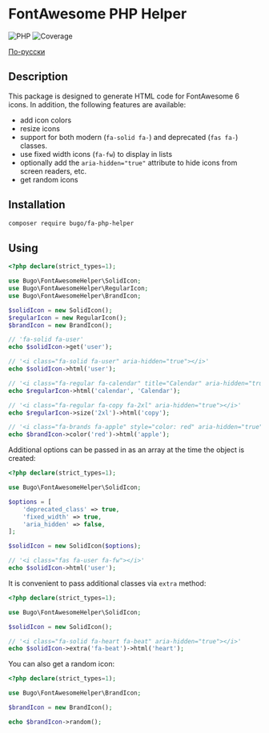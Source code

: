 # FontAwesome PHP Helper

![PHP](https://img.shields.io/badge/PHP-^8.0-blue.svg?style=flat)
![Coverage](https://badgen.net/coveralls/c/github/dragomano/fa-php-helper/main)

[По-русски](README.ru.md)

## Description

This package is designed to generate HTML code for FontAwesome 6 icons. In addition, the following features are available:

- add icon colors
- resize icons
- support for both modern (`fa-solid fa-`) and deprecated (`fas fa-`) classes.
- use fixed width icons (`fa-fw`) to display in lists
- optionally add the `aria-hidden="true"` attribute to hide icons from screen readers, etc.
- get random icons

## Installation

```bash
composer require bugo/fa-php-helper
```

## Using

```php
<?php declare(strict_types=1);

use Bugo\FontAwesomeHelper\SolidIcon;
use Bugo\FontAwesomeHelper\RegularIcon;
use Bugo\FontAwesomeHelper\BrandIcon;

$solidIcon = new SolidIcon();
$regularIcon = new RegularIcon();
$brandIcon = new BrandIcon();

// 'fa-solid fa-user'
echo $solidIcon->get('user');

// '<i class="fa-solid fa-user" aria-hidden="true"></i>'
echo $solidIcon->html('user');

// '<i class="fa-regular fa-calendar" title="Calendar" aria-hidden="true"></i>
echo $regularIcon->html('calendar', 'Calendar');

// '<i class="fa-regular fa-copy fa-2xl" aria-hidden="true"></i>'
echo $regularIcon->size('2xl')->html('copy');

// '<i class="fa-brands fa-apple" style="color: red" aria-hidden="true"></i>'
echo $brandIcon->color('red')->html('apple');
```

Additional options can be passed in as an array at the time the object is created:

```php
<?php declare(strict_types=1);

use Bugo\FontAwesomeHelper\SolidIcon;

$options = [
    'deprecated_class' => true,
    'fixed_width' => true,
    'aria_hidden' => false,
];

$solidIcon = new SolidIcon($options);

// '<i class="fas fa-user fa-fw"></i>'
echo $solidIcon->html('user');
```

It is convenient to pass additional classes via `extra` method:

```php
<?php declare(strict_types=1);

use Bugo\FontAwesomeHelper\SolidIcon;

$solidIcon = new SolidIcon();

// '<i class="fa-solid fa-heart fa-beat" aria-hidden="true"></i>'
echo $solidIcon->extra('fa-beat')->html('heart');
```

You can also get a random icon:

```php
<?php declare(strict_types=1);

use Bugo\FontAwesomeHelper\BrandIcon;

$brandIcon = new BrandIcon();

echo $brandIcon->random();
```
